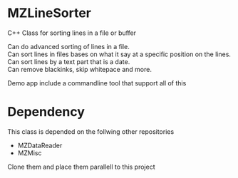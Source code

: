 # MZLineSorter
C++ Class for sorting lines in a file or buffer

Can do advanced sorting of lines in a file.<br/>
Can sort lines in files bases on what it say at a specific position on the lines.<br/>
Can sort lines by a text part that is a date.<br/>
Can remove blackinks, skip whitepace and more.<br/>

Demo app include a commandline tool that support all of this

# Dependency
This class is depended on the follwing other repositories
- MZDataReader
- MZMisc

Clone them and place them parallell to this project
